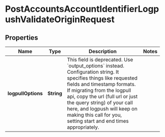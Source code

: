 

# PostAccountsAccountIdentifierLogpushValidateOriginRequest


## Properties

| Name | Type | Description | Notes |
|------------ | ------------- | ------------- | -------------|
|**logpullOptions** | **String** | This field is deprecated. Use &#x60;output_options&#x60; instead. Configuration string. It specifies things like requested fields and timestamp formats. If migrating from the logpull api, copy the url (full url or just the query string) of your call here, and logpush will keep on making this call for you, setting start and end times appropriately. |  |



